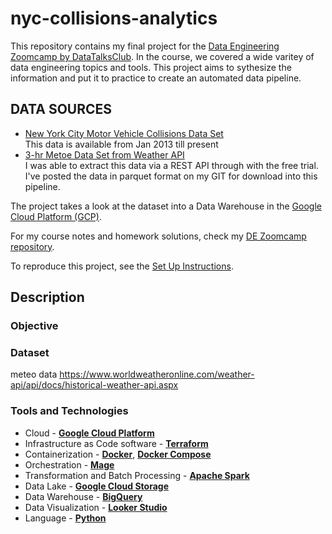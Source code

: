 # nyc-collisions-analytics

This repository contains my final project for the [Data Engineering Zoomcamp by DataTalksClub](https://github.com/DataTalksClub/data-engineering-zoomcamp). In the course, we covered a wide varitey of data engineering topics and tools. This project aims to sythesize the information and put it to practice to create an automated data pipeline. 

## DATA SOURCES 
- [New York City Motor Vehicle Collisions Data Set](https://data.cityofnewyork.us/Public-Safety/Motor-Vehicle-Collisions-Crashes/h9gi-nx95) <br/>
  This data is available from Jan 2013 till present
- [3-hr Metoe Data Set from Weather API](https://www.worldweatheronline.com/weather-api/) <br/>
  I was able to extract this data via a REST API through with the free trial. I've posted the data in parquet format on my GIT for download into this pipeline. 

The project takes a look at the dataset into a Data Warehouse in the [Google Cloud Platform (GCP)](https://cloud.google.com/).

For my course notes and homework solutions, check my [DE Zoomcamp repository](). 

To reproduce this project, see the [Set Up Instructions]([docs/.md](https://github.com/inner-outer-space/nyc-collisions-analytics/blob/main/docs/setup_instructions.md)).

## Description

### Objective

### Dataset
meteo data 
https://www.worldweatheronline.com/weather-api/api/docs/historical-weather-api.aspx

### Tools and Technologies

- Cloud - [**Google Cloud Platform**](https://cloud.google.com)
- Infrastructure as Code software - [**Terraform**](https://www.terraform.io)
- Containerization - [**Docker**](https://www.docker.com), [**Docker Compose**](https://docs.docker.com/compose/)
- Orchestration - [**Mage**](https://www.mage.ai/)
- Transformation and Batch Processing - [**Apache Spark**](https://spark.apache.org/)
- Data Lake - [**Google Cloud Storage**](https://cloud.google.com/storage)
- Data Warehouse - [**BigQuery**](https://cloud.google.com/bigquery)
- Data Visualization - [**Looker Studio**](https://support.google.com/looker-studio/community?hl=en&sjid=8237525324739923528-EU)
- Language - [**Python**](https://www.python.org)






 
